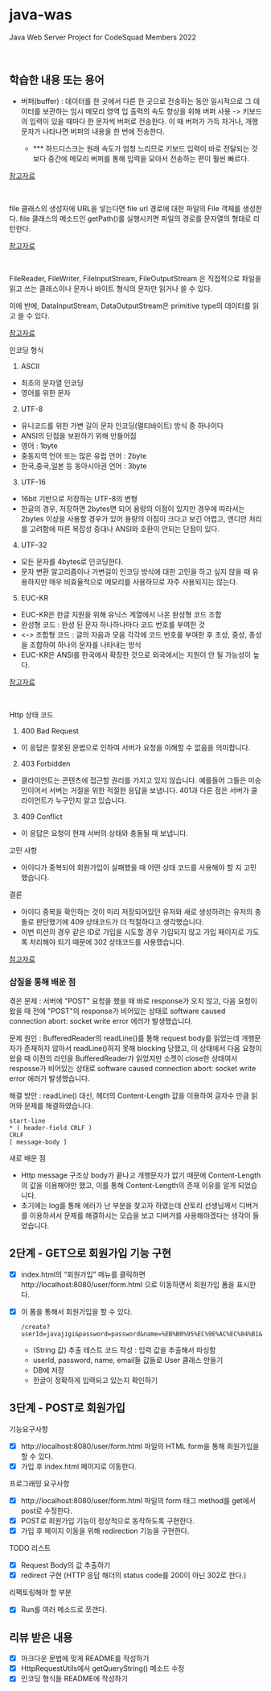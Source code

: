 # java-was

Java Web Server Project for CodeSquad Members 2022

<br>

## 학습한 내용 또는 용어

+ 버퍼(buffer) : 데이터를 한 곳에서 다른 한 곳으로 전송하는 동안 일시적으로 그 데이터를 보관하는 임시 메모리 영역 입 출력의 속도 향상을 위해 버퍼 사용 -> 키보드의 입력이 있을 때마다 한 문자씩
  버퍼로 전송한다. 이 때 버퍼가 가득 차거나, 개행 문자가 나타나면 버퍼의 내용을 한 번에 전송한다.

    * *** 하드디스크는 원래 속도가 엄청 느리므로 키보드 입력이 바로 전달되는 것보다 중간에 메모리 버퍼를 통해 입력을 모아서 전송하는 편이 훨씬 빠르다.

[참고자료](https://jhnyang.tistory.com/92)

<br>

file 클래스의 생성자에 URL을 넣는다면 file url 경로에 대한 파일의 File 객체를 생성한다. file 클래스의 메소드인 getPath()를 실행시키면 파일의 경로를 문자열의 형태로 리턴한다.

[참고자료](https://devbox.tistory.com/entry/Java-File-%ED%81%B4%EB%9E%98%EC%8A%A4)

<br>

FileReader, FileWriter, FileInputStream, FileOutputStream 은 직접적으로 파일을 읽고 쓰는 클래스이나 문자나 바이트 형식의 문자만 읽거나 쓸 수 있다.

이에 반에, DataInputStream, DataOutputStream은 primitive type의 데이터를 읽고 쓸 수 있다.

[참고자료](https://m.blog.naver.com/PostView.naver?isHttpsRedirect=true&blogId=highkrs&logNo=220474124970)
<br>

인코딩 형식

1. ASCII

- 최초의 문자열 인코딩
- 영어를 위한 문자

2. UTF-8

- 유니코드를 위한 가변 길이 문자 인코딩(멀티바이트) 방식 중 하나이다
- ANSI의 단점을 보완하기 위해 만들어짐
- 영어 : 1byte
- 중동지역 언어 또는 많은 유럽 언어 : 2byte
- 한국,중국,일본 등 동아시아권 언어 : 3byte

3. UTF-16

- 16bit 기반으로 저장하는 UTF-8의 변형
- 한글의 경우, 저장하면 2bytes면 되어 용량의 이점이 있지만 경우에 따라서는 2bytes 이상을 사용할 경우가 있어 용량의 이점이 크다고 보긴 어렵고, 엔디안 처리를 고려함에 따른 복잡성 증대나 ANSI와
  호환이 안되는 단점이 있다.

4. UTF-32

- 모든 문자를 4bytes로 인코딩한다.
- 문자 변환 알고리즘이나 가변길이 인코딩 방식에 대한 고민을 하고 싶지 않을 때 유용하지만 매우 비효율적으로 메모리를 사용하므로 자주 사용되지는 않는다.

5. EUC-KR

- EUC-KR은 한글 지원을 위해 유닉스 계열에서 나온 완성형 코드 조합
- 완성형 코드 : 완성 된 문자 하나하나마다 코드 번호를 부여한 것
- <-> 조합형 코드 : 글의 자음과 모음 각각에 코드 번호를 부여한 후 초성, 중성, 종성을 조합하여 하나의 문자를 나타내는 방식
- EUC-KR은 ANSI를 한국에서 확장한 것으로 외국에서는 지원이 안 될 가능성이 높다.

[참고자료](https://onlywis.tistory.com/2)

<br>

Http 상태 코드

1. 400 Bad Request
- 이 응답은 잘못된 문법으로 인하여 서버가 요청을 이해할 수 없음을 의미합니다.

2. 403 Forbidden
- 클라이언트는 콘텐츠에 접근할 권리를 가지고 있지 않습니다. 예를들어 그들은 미승인이어서 서버는 거절을 위한 적절한 응답을 보냅니다. 401과 다른 점은 서버가 클라이언트가 누구인지 알고 있습니다.

3. 409 Conflict
- 이 응답은 요청이 현재 서버의 상태와 충돌될 때 보냅니다.

고민 사항
+ 아이디가 중복되어 회원가입이 실패했을 때 어떤 상태 코드를 사용해야 할 지 고민했습니다.

결론
+ 아이디 중복을 확인하는 것이 미리 저장되어있던 유저와 새로 생성하려는 유저의 충돌로 판단했기에 409 상태코드가 더 적절하다고 생각했습니다.
+ 이번 미션의 경우 같은 ID로 가입을 시도할 경우 가입되지 않고 가입 페이지로 가도록 처리해야 되기 때문에 302 상태코드를 사용했습니다.

[참고자료](https://developer.mozilla.org/ko/docs/Web/HTTP/Status)

### 삽질을 통해 배운 점

겪은 문제 : 서버에 "POST" 요청을 했을 때 바로 response가 오지 않고, 다음 요청이 왔을 때 전에 "POST"의 response가 비어있는 상태로 software caused connection
abort: socket write error 에러가 발생했습니다.

문제 원인 : BufferedReader의 readLine()를 통해 request body를 읽었는데 개행문자가 존재하지 않아서 readLine()하지 못해 blocking 당했고, 이 상태에서 다음 요청이 왔을
때 이전의 라인을 BufferedReader가 읽었지만 소켓이 close한 상태여서 resposse가 비어있는 상태로 software caused connection abort: socket write error
에러가 발생했습니다.

해결 방안 : readLine() 대신, 헤더의 Content-Length 값을 이용하여 글자수 만큼 읽어와 문제를 해결하였습니다.

```text
start-line
* ( header-field CRLF )
CRLF
[ message-body ]
```

새로 배운 점

- Http message 구조상 body가 끝나고 개행문자가 없기 때문에 Content-Length의 값을 이용해야만 했고, 이를 통해 Content-Length의 존재 이유를 알게 되었습니다.
- 초기에는 log를 통해 에러가 난 부분을 찾고자 하였는데 산토리 선생님께서 디버거를 이용하셔서 문제를 해결하시는 모습을 보고 디버거를 사용해야겠다는 생각이 들었습니다.

## 2단계 - GET으로 회원가입 기능 구현

- [x] index.html의 “회원가입” 메뉴를 클릭하면 http://localhost:8080/user/form.html 으로 이동하면서 회원가입 폼을 표시한다.
- [x] 이 폼을 통해서 회원가입을 할 수 있다.
     ```text
     /create?userId=javajigi&password=password&name=%EB%B0%95%EC%9E%AC%EC%84%B1&email=javajigi%40slipp.net
     ```
    + (String 값) 추출 테스트 코드 작성 : 입력 값을 추출해서 파싱함
    + userId, password, name, email들 값들로 User 클래스 만들기
    + DB에 저장

    * 한글이 정확하게 입력되고 있는지 확인하기

## 3단계 - POST로 회원가입

기능요구사항

- [x] http://localhost:8080/user/form.html 파일의 HTML form을 통해 회원가입을 할 수 있다.
- [X] 가입 후 index.html 페이지로 이동한다.

프로그래밍 요구사항

- [x] http://localhost:8080/user/form.html 파일의 form 태그 method를 get에서 post로 수정한다.
- [X] POST로 회원가입 기능이 정상적으로 동작하도록 구현한다.
- [X] 가입 후 페이지 이동을 위해 redirection 기능을 구현한다.

TODO 리스트

- [x] Request Body의 값 추출하기
- [X] redirect 구현 (HTTP 응답 해더의 status code를 200이 아닌 302로 한다.)

리팩토링해야 할 부분

- [x] Run를 여러 메소드로 쪼갠다.

## 리뷰 받은 내용

- [x] 마크다운 문법에 맞게 README를 작성하기
- [x] HttpRequestUtils에서 getQueryString() 메소드 수정
- [x] 인코딩 형식들 README에 작성하기
